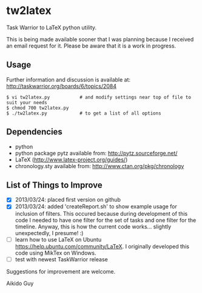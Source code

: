 tw2latex
========

Task Warrior to LaTeX python utility.

This is being made available sooner that I was planning because I received an email request
for it. Please be aware that it is a work in progress.

Usage
-----
Further information and discussion is available at: http://taskwarrior.org/boards/6/topics/2084

    $ vi tw2latex.py           # and modify settings near top of file to suit your needs
    $ chmod 700 tw2latex.py
    $ ./tw2latex.py            # to get a list of all options

Dependencies
------------
- python
- python package pytz available from: http://pytz.sourceforge.net/
- LaTeX (http://www.latex-project.org/guides/)
- chronology.sty available from: http://www.ctan.org/pkg/chronology

List of Things to Improve
-------------------------
- [x] 2013/03/24: placed first version on github
- [x] 2013/03/24: added 'createReport.sh' to show example usage for inclusion of filters. This occured because
      during development of this code I needed to have one filter for the set of tasks and one filter
      for the timeline. Anyway, this is how the current code works... slightly unexpectedly, I presume! :)
- [ ] learn how to use LaTeX on Ubuntu https://help.ubuntu.com/community/LaTeX. I originally developed this code using MikTex on Windows.
- [ ] test with newest TaskWarrior release

Suggestions for improvement are welcome.

Aikido Guy
